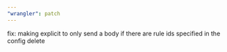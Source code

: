 ```yaml
---
"wrangler": patch
---
```


fix: making explicit to only send a body if there are rule ids specified in the config delete
